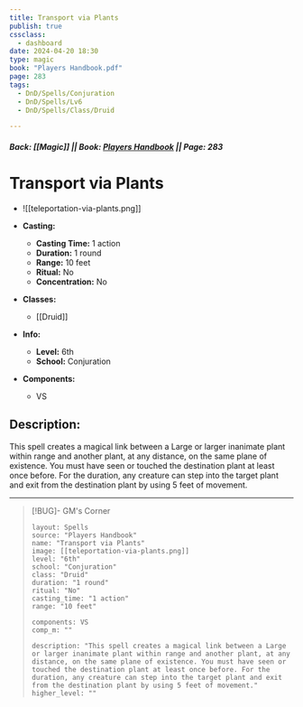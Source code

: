```yaml
---
title: Transport via Plants
publish: true
cssclass:
  - dashboard
date: 2024-04-20 18:30
type: magic
book: "Players Handbook.pdf"
page: 283
tags:
  - DnD/Spells/Conjuration
  - DnD/Spells/Lv6
  - DnD/Spells/Class/Druid

---
```


##### Back: [[Magic]] || Book: [Players Handbook](https://drive.google.com/drive/folders/1O5bhpYizcIT5xxAoLOuzCRht_PVS7VSG?usp=sharing) || Page: 283

# Transport via Plants
- ![[teleportation-via-plants.png]]
- **Casting:**
    - **Casting Time:** 1 action
    - **Duration:** 1 round
    - **Range:** 10 feet
    - **Ritual:** No
    - **Concentration:** No
- **Classes:**
    - [[Druid]]

- **Info:**
    - **Level:** 6th
    - **School:** Conjuration
- **Components:**
    - VS


## Description:
This spell creates a magical link between a Large or larger inanimate plant within range and another plant, at any distance, on the same plane of existence. You must have seen or touched the destination plant at least once before. For the duration, any creature can step into the target plant and exit from the destination plant by using 5 feet of movement.



---

> [!BUG]- GM's Corner
>
> ```statblock
> layout: Spells
> source: "Players Handbook"
> name: "Transport via Plants"
> image: [[teleportation-via-plants.png]]
> level: "6th"
> school: "Conjuration"
> class: "Druid"
> duration: "1 round"
> ritual: "No"
> casting_time: "1 action"
> range: "10 feet"
>
> components: VS
> comp_m: ""
>
> description: "This spell creates a magical link between a Large or larger inanimate plant within range and another plant, at any distance, on the same plane of existence. You must have seen or touched the destination plant at least once before. For the duration, any creature can step into the target plant and exit from the destination plant by using 5 feet of movement."
> higher_level: ""
> ```
